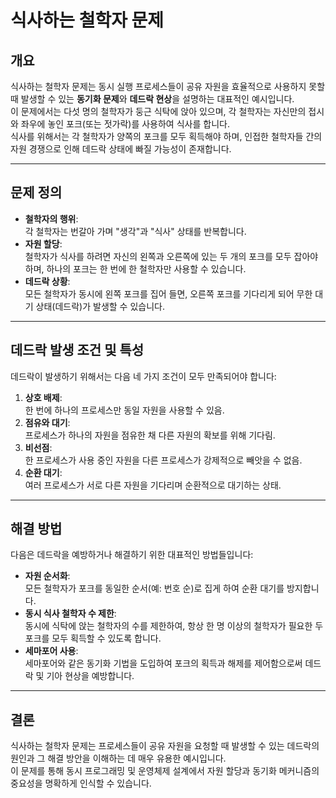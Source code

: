# 식사하는 철학자 문제

## 개요
식사하는 철학자 문제는 동시 실행 프로세스들이 공유 자원을 효율적으로 사용하지 못할 때 발생할 수 있는 **동기화 문제**와 **데드락 현상**을 설명하는 대표적인 예시입니다.  
이 문제에서는 다섯 명의 철학자가 둥근 식탁에 앉아 있으며, 각 철학자는 자신만의 접시와 좌우에 놓인 포크(또는 젓가락)를 사용하여 식사를 합니다.  
식사를 위해서는 각 철학자가 양쪽의 포크를 모두 획득해야 하며, 인접한 철학자들 간의 자원 경쟁으로 인해 데드락 상태에 빠질 가능성이 존재합니다.

---

## 문제 정의
- **철학자의 행위**:  
  각 철학자는 번갈아 가며 "생각"과 "식사" 상태를 반복합니다.
- **자원 할당**:  
  철학자가 식사를 하려면 자신의 왼쪽과 오른쪽에 있는 두 개의 포크를 모두 잡아야 하며, 하나의 포크는 한 번에 한 철학자만 사용할 수 있습니다.
- **데드락 상황**:  
  모든 철학자가 동시에 왼쪽 포크를 집어 들면, 오른쪽 포크를 기다리게 되어 무한 대기 상태(데드락)가 발생할 수 있습니다.

---

## 데드락 발생 조건 및 특성
데드락이 발생하기 위해서는 다음 네 가지 조건이 모두 만족되어야 합니다:
1. **상호 배제**:  
   한 번에 하나의 프로세스만 동일 자원을 사용할 수 있음.
2. **점유와 대기**:  
   프로세스가 하나의 자원을 점유한 채 다른 자원의 확보를 위해 기다림.
3. **비선점**:  
   한 프로세스가 사용 중인 자원을 다른 프로세스가 강제적으로 빼앗을 수 없음.
4. **순환 대기**:  
   여러 프로세스가 서로 다른 자원을 기다리며 순환적으로 대기하는 상태.

---

## 해결 방법
다음은 데드락을 예방하거나 해결하기 위한 대표적인 방법들입니다:

- **자원 순서화**:  
  모든 철학자가 포크를 동일한 순서(예: 번호 순)로 집게 하여 순환 대기를 방지합니다.
- **동시 식사 철학자 수 제한**:  
  동시에 식탁에 앉는 철학자의 수를 제한하여, 항상 한 명 이상의 철학자가 필요한 두 포크를 모두 획득할 수 있도록 합니다.
- **세마포어 사용**:  
  세마포어와 같은 동기화 기법을 도입하여 포크의 획득과 해제를 제어함으로써 데드락 및 기아 현상을 예방합니다.

---

## 결론
식사하는 철학자 문제는 프로세스들이 공유 자원을 요청할 때 발생할 수 있는 데드락의 원인과 그 해결 방안을 이해하는 데 매우 유용한 예시입니다.  
이 문제를 통해 동시 프로그래밍 및 운영체제 설계에서 자원 할당과 동기화 메커니즘의 중요성을 명확하게 인식할 수 있습니다.
